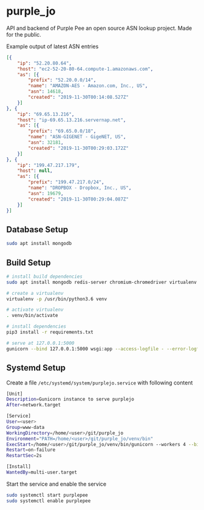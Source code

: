 # purple_jo

API and backend of Purple Pee an open source ASN lookup project. Made for the public.


Example output of latest ASN entries

```json
[{
	"ip": "52.20.80.64",
	"host": "ec2-52-20-80-64.compute-1.amazonaws.com",
	"as": [{
		"prefix": "52.20.0.0/14",
		"name": "AMAZON-AES - Amazon.com, Inc., US",
		"asn": 14618,
		"created": "2019-11-30T00:14:08.527Z"
	}]
}, {
	"ip": "69.65.13.216",
	"host": "ip-69.65.13.216.servernap.net",
	"as": [{
		"prefix": "69.65.0.0/18",
		"name": "ASN-GIGENET - GigeNET, US",
		"asn": 32181,
		"created": "2019-11-30T00:29:03.172Z"
	}]
}, {
	"ip": "199.47.217.179",
	"host": null,
	"as": [{
		"prefix": "199.47.217.0/24",
		"name": "DROPBOX - Dropbox, Inc., US",
		"asn": 19679,
		"created": "2019-11-30T00:29:04.087Z"
	}]
}]
```

## Database Setup

```bash
sudo apt install mongodb
```


## Build Setup

```bash
# install build dependencies
sudo apt install mongodb redis-server chromium-chromedriver virtualenv python3 python3-dev gcc

# create a virtualenv
virtualenv -p /usr/bin/python3.6 venv

# activate virtualenv
. venv/bin/activate

# install dependencies
pip3 install -r requirements.txt

# serve at 127.0.0.1:5000
gunicorn --bind 127.0.0.1:5000 wsgi:app --access-logfile - --error-logfile - --log-level info
```


## Systemd Setup

Create a file `/etc/systemd/system/purplejo.service` with following content

```bash
[Unit]
Description=Gunicorn instance to serve purplejo
After=network.target

[Service]
User=<user>
Group=www-data
WorkingDirectory=/home/<user>/git/purple_jo
Environment="PATH=/home/<user>/git/purple_jo/venv/bin"
ExecStart=/home/<user>/git/purple_jo/venv/bin/gunicorn --workers 4 --bind 127.0.0.1:9000 wsgi:app --access-logfile /var/log/purplejo/access.log --error-logfile /var/log/purplejo/error.log --log-level info
Restart=on-failure
RestartSec=2s

[Install]
WantedBy=multi-user.target
```


Start the service and enable the service

```bash
sudo systemctl start purplepee
sudo systemctl enable purplepee
```
